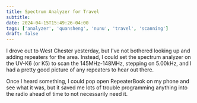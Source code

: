 ```yaml
---
title: Spectrum Analyzer for Travel
subtitle: 
date: 2024-04-15T15:49:26-04:00
tags: ['analyzer', 'quansheng', 'nunu', 'travel', 'scanning']
draft: false
---
```


I drove out to West Chester yesterday,
but I've not bothered looking up
and adding repeaters for the area.
Instead, I could set the spectrum analyzer
on the UV-K6 (or K5)
to scan the 145MHz-148MHz,
stepping on 5.00kHz,
and I had a pretty good picture
of any repeaters to hear out there.

Once I heard something,
I could pop open RepeaterBook
on my phone and see what it was,
but it saved me lots of trouble
programming anything into the radio
ahead of time to not necessarily need it.

<!--more-->
